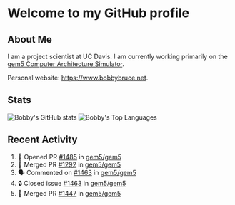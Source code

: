 # Welcome to my GitHub profile

## About Me

I am a project scientist at UC Davis. I am currently working primarily on the [gem5 Computer Architecture Simulator](https://github.com/gem5).

Personal website: <https://www.bobbybruce.net>.

## Stats

![Bobby's GitHub stats](https://github-readme-stats.vercel.app/api?username=bobbyrbruce&show_icons=true&theme=responsive&include_all_commits=true&count_private=true&show=reviews&disable_animations=true)
![Bobby's Top Languages ](https://github-readme-stats.vercel.app/api/top-langs/?username=bobbyrbruce&layout=compact&theme=responsive&count_private=true&langs_count=10&disable_animations=true)

## Recent Activity

<!--START_SECTION:activity-->
1. 💪 Opened PR [#1485](https://github.com/gem5/gem5/pull/1485) in [gem5/gem5](https://github.com/gem5/gem5)
2. 🎉 Merged PR [#1292](https://github.com/gem5/gem5/pull/1292) in [gem5/gem5](https://github.com/gem5/gem5)
3. 🗣 Commented on [#1463](https://github.com/gem5/gem5/issues/1463#issuecomment-2297353576) in [gem5/gem5](https://github.com/gem5/gem5)
4. 🔒 Closed issue [#1463](https://github.com/gem5/gem5/issues/1463) in [gem5/gem5](https://github.com/gem5/gem5)
5. 🎉 Merged PR [#1447](https://github.com/gem5/gem5/pull/1447) in [gem5/gem5](https://github.com/gem5/gem5)
<!--END_SECTION:activity-->
